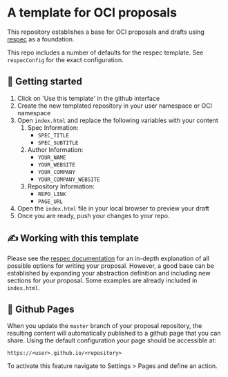 # A template for OCI proposals

This repository establishes a base for OCI proposals and drafts using [respec](https://respec.org/docs/) as a foundation. 

This repo includes a number of defaults for the respec template. See ```respecConfig``` for the exact configuration. 
## 🔋 Getting started

1. Click on 'Use this template' in the github interface
2. Create the new templated repository in your user namespace or OCI namespace
3. Open ```index.html``` and replace the following variables with your content
   1. Spec Information: 
      - ```SPEC_TITLE```
      - ```SPEC_SUBTITLE``` 
   2. Author Information: 
      - ```YOUR_NAME```
      - ```YOUR_WEBSITE``` 
      - ```YOUR_COMPANY```
      - ```YOUR_COMPANY_WEBSITE```
   3. Repository Information: 
      - ```REPO_LINK```
      - ```PAGE_URL```
4. Open the ```index.html``` file in your local browser to preview your draft
5. Once you are ready, push your changes to your repo. 

## ✍️ Working with this template

Please see the [respec documentation](https://respec.org/docs/#sections) for an in-depth explanation of all possible options for writing your 
proposal. However, a good base can be established by expanding your abstraction definition and including new sections for your proposal.
Some examples are already included in ```index.html```. 

## 📖 Github Pages

When you update the ```master``` branch of your proposal repository, the resulting content will automatically published to a github page that you can share. Using the default configuration your page should be accessible at:

```https://<user>.github.io/<repository>```

To activate this feature navigate to Settings > Pages and define an action.
